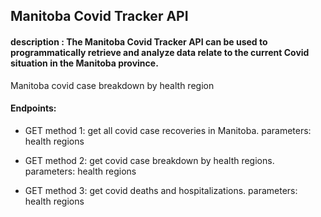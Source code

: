 
## Manitoba Covid Tracker API

#### description : The Manitoba Covid Tracker API can be used to programmatically retrieve and analyze data relate to the current Covid situation in the Manitoba province.

 
Manitoba covid case breakdown by health region
#### Endpoints: 

* GET method 1: get all covid case recoveries in Manitoba. parameters: health regions

* GET method 2: get covid case breakdown by health regions. parameters: health regions

* GET method 3: get covid deaths and hospitalizations. parameters: health regions
